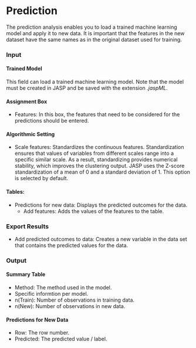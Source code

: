 Prediction
===

The prediction analysis enables you to load a trained machine learning model and apply it to new data. It is important that the features in the new dataset have the same names as in the original dataset used for training.

### Input

#### Trained Model
This field can load a trained machine learning model. Note that the model must be created in JASP and be saved with the extension *.jaspML*.

#### Assignment Box 
- Features: In this box, the features that need to be considered for the predictions should be entered.

#### Algorithmic Setting
- Scale features: Standardizes the continuous features. Standardization ensures that values of variables from different scales range into a specific similar scale. As a result, standardizing provides numerical stability, which improves the clustering output. JASP uses the Z-score standardization of a mean of 0 and a standard deviation of 1. This option is selected by default.

#### Tables:
- Predictions for new data: Displays the predicted outcomes for the data.
  - Add features: Adds the values of the features to the table.

### Export Results
- Add predicted outcomes to data: Creates a new variable in the data set that contains the predicted values for the data.

### Output

#### Summary Table
- Method: The method used in the model.
- Specific informtion per model.
- n(Train): Number of observations in training data.
- n(New): Number of observations in new data.

#### Predictions for New Data
- Row: The row number.
- Predicted: The predicted value / label.
